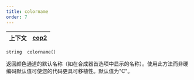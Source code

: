 ```yaml
---
title: colorname
order: 7
---
```

| 上下文 | [cop2](../contexts/cop2.html) |
| --- | --- |

`string  colorname()`

返回颜色通道的默认名称（如在合成器首选项中显示的名称）。使用此方法而非硬编码默认值可使您的代码更具可移植性。默认值为"C"。
